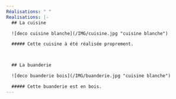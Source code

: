 ```yaml
---
Réalisations: " "
Realisations: |-
  ## L﻿a cuisine

  ![deco cuisine blanche](/IMG/cuisine.jpg "cuisine blanche")

  ##### C﻿ette cuisine à été réalisée proprement.



  ## L﻿a buanderie

  ![deco buanderie bois](/IMG/buanderie.jpg "cuisine blanche")

  ##### C﻿ette buanderie est en bois.
---
```


